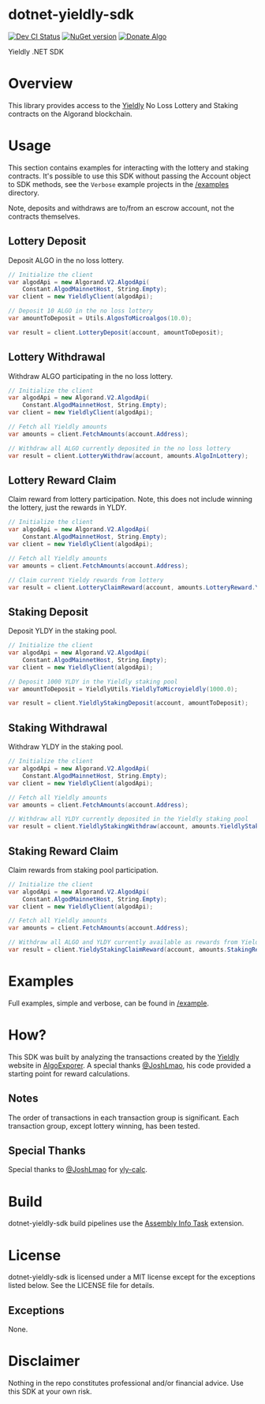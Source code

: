 # dotnet-yieldly-sdk
[![Dev CI Status](https://dev.azure.com/gbo-devops/github-pipelines/_apis/build/status/Yieldly/Yieldly%20Dev%20CI?branchName=develop)](https://dev.azure.com/gbo-devops/github-pipelines/_build/latest?definitionId=4&branchName=develop)
[![NuGet version](https://badge.fury.io/nu/yieldly.svg)](https://badge.fury.io/nu/yieldly)
[![Donate Algo](https://img.shields.io/badge/Donate-ALGO-000000.svg?style=flat)](https://algoexplorer.io/address/EJMR773OGLFAJY5L2BCZKNA5PXLDJOWJK4ED4XDYTYH57CG3JMGQGI25DQ)

Yieldly .NET SDK

# Overview
This library provides access to the [Yieldly](https://app.yieldly.finance/) No Loss Lottery and Staking contracts on the Algorand blockchain.

# Usage
This section contains examples for interacting with the lottery and staking contracts. It's possible to use this SDK without passing the Account object to SDK methods, see the `Verbose` example projects in the [/examples](/examples) directory.

Note, deposits and withdraws are to/from an escrow account, not the contracts themselves. 

## Lottery Deposit
Deposit ALGO in the no loss lottery.

```C#
// Initialize the client
var algodApi = new Algorand.V2.AlgodApi(
	Constant.AlgodMainnetHost, String.Empty);
var client = new YieldlyClient(algodApi);

// Deposit 10 ALGO in the no loss lottery
var amountToDeposit = Utils.AlgosToMicroalgos(10.0);

var result = client.LotteryDeposit(account, amountToDeposit);
```

## Lottery Withdrawal
Withdraw ALGO participating in the no loss lottery.

```C#
// Initialize the client
var algodApi = new Algorand.V2.AlgodApi(
	Constant.AlgodMainnetHost, String.Empty);
var client = new YieldlyClient(algodApi);

// Fetch all Yieldly amounts
var amounts = client.FetchAmounts(account.Address);

// Withdraw all ALGO currently deposited in the no loss lottery
var result = client.LotteryWithdraw(account, amounts.AlgoInLottery);
```

## Lottery Reward Claim
Claim reward from lottery participation. Note, this does not include winning the lottery, just the rewards in YLDY.

```C#
// Initialize the client
var algodApi = new Algorand.V2.AlgodApi(
	Constant.AlgodMainnetHost, String.Empty);
var client = new YieldlyClient(algodApi);

// Fetch all Yieldly amounts
var amounts = client.FetchAmounts(account.Address);

// Claim current Yieldy rewards from lottery
var result = client.LotteryClaimReward(account, amounts.LotteryReward.Yieldly);
```

## Staking Deposit
Deposit YLDY in the staking pool.

```C#
// Initialize the client
var algodApi = new Algorand.V2.AlgodApi(
	Constant.AlgodMainnetHost, String.Empty);
var client = new YieldlyClient(algodApi);

// Deposit 1000 YLDY in the Yieldly staking pool
var amountToDeposit = YieldlyUtils.YieldlyToMicroyieldly(1000.0);

var result = client.YieldlyStakingDeposit(account, amountToDeposit);
```

## Staking Withdrawal
Withdraw YLDY in the staking pool.

```C#
// Initialize the client
var algodApi = new Algorand.V2.AlgodApi(
	Constant.AlgodMainnetHost, String.Empty);
var client = new YieldlyClient(algodApi);

// Fetch all Yieldly amounts
var amounts = client.FetchAmounts(account.Address);

// Withdraw all YLDY currently deposited in the Yieldly staking pool
var result = client.YieldlyStakingWithdraw(account, amounts.YieldlyStaked);
```

## Staking Reward Claim
Claim rewards from staking pool participation.

```C#
// Initialize the client
var algodApi = new Algorand.V2.AlgodApi(
	Constant.AlgodMainnetHost, String.Empty);
var client = new YieldlyClient(algodApi);

// Fetch all Yieldly amounts
var amounts = client.FetchAmounts(account.Address);

// Withdraw all ALGO and YLDY currently available as rewards from Yieldly staking pool participation
var result = client.YieldyStakingClaimReward(account, amounts.StakingReward);
```

# Examples
Full examples, simple and verbose, can be found in [/example](/example).

# How?
This SDK was built by analyzing the transactions created by the [Yieldly](https://app.yieldly.finance/) website in [AlgoExporer](https://algoexplorer.io/). A special thanks [@JoshLmao](https://github.com/JoshLmao), his code provided a starting point for reward calculations. 

## Notes
The order of transactions in each transaction group is significant. Each transaction group, except lottery winning, has been tested.

## Special Thanks
Special thanks to [@JoshLmao](https://github.com/JoshLmao) for [yly-calc](https://github.com/JoshLmao/ydly-calc/blob/main/src/js/YLDYCalculation.js).

# Build
dotnet-yieldly-sdk build pipelines use the [Assembly Info Task](https://github.com/BMuuN/vsts-assemblyinfo-task) extension.

# License
dotnet-yieldly-sdk is licensed under a MIT license except for the exceptions listed below. See the LICENSE file for details.

## Exceptions
None.

# Disclaimer
Nothing in the repo constitutes professional and/or financial advice. Use this SDK at your own risk.